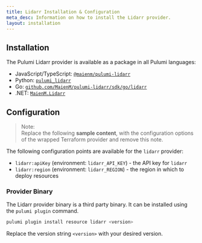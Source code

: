 ```yaml
---
title: Lidarr Installation & Configuration
meta_desc: Information on how to install the Lidarr provider.
layout: installation
---
```


## Installation

The Pulumi Lidarr provider is available as a package in all Pulumi languages:

* JavaScript/TypeScript: [`@maienm/pulumi-lidarr`](https://www.npmjs.com/package/@maienm/pulumi-lidarr)
* Python: [`pulumi_lidarr`](https://pypi.org/project/pulumi_lidarr/)
* Go: [`github.com/MaienM/pulumi-lidarr/sdk/go/lidarr`](https://pkg.go.dev/github.com/MaienM/pulumi-lidarr/sdk/go/lidarr)
* .NET: [`MaienM.Lidarr`](https://www.nuget.org/packages/MaienM.Lidarr)


## Configuration

> Note:  
> Replace the following **sample content**, with the configuration options
> of the wrapped Terraform provider and remove this note.

The following configuration points are available for the `lidarr` provider:

- `lidarr:apiKey` (environment: `lidarr_API_KEY`) - the API key for `lidarr`
- `lidarr:region` (environment: `lidarr_REGION`) - the region in which to deploy resources

### Provider Binary

The Lidarr provider binary is a third party binary. It can be installed using the `pulumi plugin` command.

```bash
pulumi plugin install resource lidarr <version>
```

Replace the version string `<version>` with your desired version.
